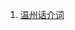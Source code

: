 1. [温州话介词](https://www.baike.com/wiki/%E6%B8%A9%E5%B7%9E%E8%AF%9D%E4%BB%8B%E8%AF%8D/?view_id=3fhsazh965m000)